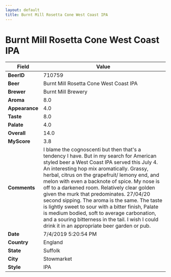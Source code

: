 ```yaml
---
layout: default
title: Burnt Mill Rosetta Cone West Coast IPA
---
```


# Burnt Mill Rosetta Cone West Coast IPA

| Field         | Value     |
|---------------|-----------|
| **BeerID** | 710759 |
| **Beer** | Burnt Mill Rosetta Cone West Coast IPA |
| **Brewer** | Burnt Mill Brewery |
| **Aroma** | 8.0 |
| **Appearance** | 4.0 |
| **Taste** | 8.0 |
| **Palate** | 4.0 |
| **Overall** | 14.0 |
| **MyScore** | 3.8 |
| **Comments** | I blame the cognoscenti but then that's a tendency I have. But in my search for American styled beer a West Coast IPA served this July 4. An interesting hop mix aromatically. Grassy, herbal, citrus on the grapefruit/ lemony end, and melon with even a backnote of spice. My nose is off to a darkened room. Relatively clear golden given the murk that predominates. 27/04/20 second sipping. The aroma is the same. The taste is lightly sweet to sour with a bitter finish, Palate is medium bodied, soft to average carbonation, and a souring bitterness in the tail. I wish I could drink it in an appropriate beer garden or pub. |
| **Date** | 7/4/2019 5:20:54 PM |
| **Country** | England |
| **State** | Suffolk |
| **City** | Stowmarket |
| **Style** | IPA |
